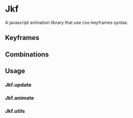 # Jkf
A javascript animation library that use css-keyframes syntax.

## Keyframes

## Combinations

## Usage

### Jkf.update

### Jkf.animate

### Jkf.utils


